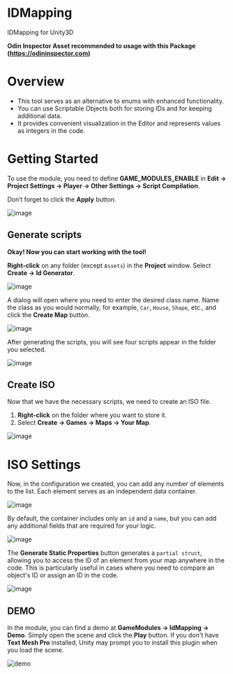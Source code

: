 # IDMapping

IDMapping for Unity3D

**Odin Inspector Asset recommended to usage with this Package (https://odininspector.com)**

# Overview
- This tool serves as an alternative to enums with enhanced functionality.
- You can use Scriptable Objects both for storing IDs and for keeping additional data.
- It provides convenient visualization in the Editor and represents values as integers in the code.

# Getting Started
To use the module, you need to define **GAME_MODULES_ENABLE** in **Edit -> Project Settings -> Player -> Other Settings -> Script Compilation**.

Don’t forget to click the **Apply** button.

![image](https://github.com/user-attachments/assets/f9999909-7479-40a4-ab2b-de55a3f267e3)

## Generate scripts

**Okay! Now you can start working with the tool!**

**Right-click** on any folder (except `Assets`) in the **Project** window.
Select **Create -> Id Generator**.

![image](https://github.com/user-attachments/assets/c207dec2-a29e-4bd3-9598-bb49f0d17001)

A dialog will open where you need to enter the desired class name.
Name the class as you would normally, for example, `Car`, `House`, `Shape`, etc., and click the **Create Map** button.

![image](https://github.com/user-attachments/assets/84eb4283-a215-4a83-8689-2d092b7b2a75)

After generating the scripts, you will see four scripts appear in the folder you selected.

![image](https://github.com/user-attachments/assets/67ae0a6a-591a-4495-8d5a-473861ac826f)

## Create ISO

Now that we have the necessary scripts, we need to create an ISO file.

1. **Right-click** on the folder where you want to store it.
2. Select **Create -> Games -> Maps -> Your Map**.

![image](https://github.com/user-attachments/assets/3d16677d-9420-45c4-a59b-d0a9722fb3a5)


# ISO Settings
Now, in the configuration we created, you can add any number of elements to the list.
Each element serves as an independent data container.

![image](https://github.com/user-attachments/assets/b4153ca3-4c33-4c40-a8ff-5f063ddabbd7)


By default, the container includes only an `id` and a `name`, but you can add any additional fields that are required for your logic.

![image](https://github.com/user-attachments/assets/997dbc51-41e4-4fa2-a82b-041751755243)


The **Generate Static Properties** button generates a `partial struct`, allowing you to access the ID of an element from your map anywhere in the code.
This is particularly useful in cases where you need to compare an object's ID or assign an ID in the code.

![image](https://github.com/user-attachments/assets/356f5f78-0e84-4108-a342-c3b33fada1d4)


## DEMO

In the module, you can find a demo at **GameModules -> IdMapping -> Demo**. Simply open the scene and click the **Play** button. 
If you don't have **Text Mesh Pro** installed, Unity may prompt you to install this plugin when you load the scene.

![demo](https://github.com/user-attachments/assets/79d85f49-72f5-48d3-856c-c1e39182dc47)




